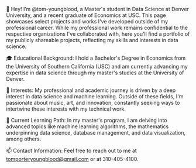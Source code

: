 👋 Hey! I’m @tom-youngblood, a Master's student in Data Science at Denver University, and a recent graduate of Economics at USC. This page showcases select projects and works I've developed outside of my professional career. While my professional work remains confidential to the respective organizations I've collaborated with, here you'll find a portfolio of my publicly shareable projects, reflecting my skills and interests in data science.

🎓 Educational Background: I hold a Bachelor's Degree in Economics from the University of Southern California (USC) and am currently advancing my expertise in data science through my master's studies at the University of Denver.

👀 Interests: My professional and academic journey is driven by a deep interest in data science and machine learning. Outside of these fields, I'm passionate about music, art, and innovation, constantly seeking ways to intertwine these interests with my technical work.

🌱 Current Learning Path: In my master's program, I am delving into advanced topics like machine learning algorithms, the mathematics underpinning data science, database management, and data visualization, among others.

📫 Contact Information: Feel free to reach out to me at tomporteryoungblood@gmail.com or at 310-405-4100.

<!---
tom-youngblood/tom-youngblood is a ✨ special ✨ repository because its `README.md` (this file) appears on your GitHub profile.
You can click the Preview link to take a look at your changes.
--->
